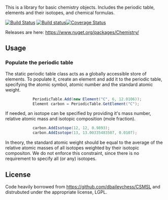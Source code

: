 This is a library for basic chemistry objects. Includes the periodic table, elements and their isotopes, and chemical formulas.

[![Build Status](https://travis-ci.org/stefanks/Chemistry.svg?branch=master)](https://travis-ci.org/stefanks/Chemistry) [![Build status](https://ci.appveyor.com/api/projects/status/d8dxfnj8lv7p4bhu/branch/master?svg=true)](https://ci.appveyor.com/project/stefanks/chemistry/branch/master)[![Coverage Status](https://coveralls.io/repos/github/stefanks/Chemistry/badge.svg?branch=master)](https://coveralls.io/github/stefanks/Chemistry?branch=master)

Releases are here: https://www.nuget.org/packages/Chemistry/

## Usage

### Populate the periodic table

The static periodic table class acts as a globally accessible store of elements. To populate it, create an element and add it to the periodic table, specifying the atomic symbol, atomic number and the standard atomic weight. 
```csharp
            PeriodicTable.Add(new Element("C", 6, 12.0106));
            Element carbon = PeriodicTable.GetElement("C");
```

If needed, an isotope can be specified by providing it's mass number, relative atomic mass and isotopic composition (mole fraction). 
```csharp
            carbon.AddIsotope(12, 12, 0.9893);
            carbon.AddIsotope(13, 13.00335483507, 0.0107);
```
In theory, the standard atomic weight should be equal to the average of the relative atomic masses of all isotopes weighted by their isotopic compositon. We do not enforce this constraint, since there is no requirement to specify all (or any) isotopes. 



## License
Code heavily borrowed from https://github.com/dbaileychess/CSMSL and distrubuted under the appropriate license, LGPL.
